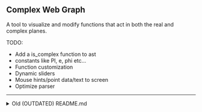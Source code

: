 ## Complex Web Graph

A tool to visualize and modify functions that act in both the real and complex planes.

TODO:

- Add a is_complex function to ast
- constants like PI, e, phi etc...
- Function customization
- Dynamic sliders
- Mouse hints/point data/text to screen
- Optimize parser

---

<details>
      <summary>Old (OUTDATED) README.md</summary>

A non-exhaustive checklist on what is needed to complete this project:

- [x] Boilerplate JS and WASM interfacing.
- [x] Research and impl. structs to handle tokens, preferablly easily expandible
- [x] Scanner for lexemes in evaluation.
- [x] Evaluator to to create tokens to use.
- [x] Impliment Recursive Descent Parser or the shunting yard algorithim to
      build and AST from tokens.
- [x] Global variables and variable assignment, with multiple assignment
- [ ] Function handling, arbitrary amount of arguments
- [x] Complex number input, _i_ operator and basic complex functions via vectors
- [ ] Complex trig operators, with the mclauren series used as an approximation
      around a specificly defined point.
- [x] Wasm & Js Rendering using HTML5 canvas, currently thinking rendering with Js
- [x] Drawing an infinitely resizable and moveble grid, containerized for
      multiple instances in the future
- [x] Calculating an output 2d vector array from an input 2d vector array using
      AST (or other method of function representation) given a range and
      percision determined by the grid's view window in WASM.<sup>1</sup>
- [x] Rendering a series of points and line from the 2d vector array by only
      graphing the reals
- [x] Being able to select the coordinate space of the output for different views
- [ ] Multiple views that move simultaneously of the output data
      (calculate once, render n-times)
- [ ] Better input, n-many input boxes, all formatted with KaTeX live rendering

Optional:

- [ ] KaTeX rendering of input/evaluated expression for better looking results
- [ ] 3D grid rendering for more types of complex ouput visualization.
- [ ] Lua/Pyton based scripting api for changing things

---

Note: I am writing this project alongside learning Rust, so in the event that
I learn any new paridigms or design patterns that I want/need to impl. I will
add them here:

- [x] Debug "mode" to only compile console_log!'s when told.
- [ ] Canvas modification via wasm
- [ ] canvas compositing and instantiation for each function.

---

[1] This means that
when using functions based on the mclauren series, the center of the graph
is the a point, and all calculations of surrounding points are passed
through that in order to cut down on making a new approximating function
for each entry in the array.

</details>
